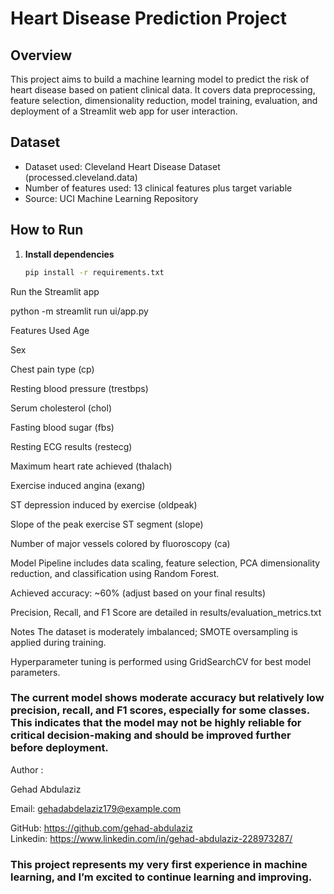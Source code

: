 # Heart Disease Prediction Project

## Overview
This project aims to build a machine learning model to predict the risk of heart disease based on patient clinical data. It covers data preprocessing, feature selection, dimensionality reduction, model training, evaluation, and deployment of a Streamlit web app for user interaction.

## Dataset
- Dataset used: Cleveland Heart Disease Dataset (processed.cleveland.data)
- Number of features used: 13 clinical features plus target variable
- Source: UCI Machine Learning Repository

## How to Run

1. **Install dependencies**  
   ```bash
   pip install -r requirements.txt
Run the Streamlit app


python -m streamlit run ui/app.py


Features Used
Age

Sex

Chest pain type (cp)

Resting blood pressure (trestbps)

Serum cholesterol (chol)

Fasting blood sugar (fbs)

Resting ECG results (restecg)

Maximum heart rate achieved (thalach)

Exercise induced angina (exang)

ST depression induced by exercise (oldpeak)

Slope of the peak exercise ST segment (slope)

Number of major vessels colored by fluoroscopy (ca)

Model
Pipeline includes data scaling, feature selection, PCA dimensionality reduction, and classification using Random Forest.

Achieved accuracy: ~60% (adjust based on your final results)

Precision, Recall, and F1 Score are detailed in results/evaluation_metrics.txt

Notes
The dataset is moderately imbalanced; SMOTE oversampling is applied during training.

Hyperparameter tuning is performed using GridSearchCV for best model parameters.
### The current model shows moderate accuracy but relatively low precision, recall, and F1 scores, especially for some classes. This indicates that the model may not be highly reliable for critical decision-making and should be improved further before deployment.


Author  :

Gehad Abdulaziz  

Email: gehadabdelaziz179@example.com  

GitHub: https://github.com/gehad-abdulaziz  
Linkedin: https://www.linkedin.com/in/gehad-abdulaziz-228973287/

### This project represents my very first experience in machine learning, and I’m excited to continue learning and improving.
